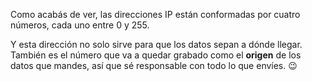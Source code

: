Como acabás de ver, las direcciones IP están conformadas por cuatro números, cada uno entre 0 y 255.  

Y esta dirección no solo sirve para que los datos sepan a dónde llegar. También es el número que va a quedar grabado como el **origen** de los datos que mandes, así que sé responsable con todo lo que envíes. :wink: